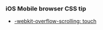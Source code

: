 ### iOS Mobile browser CSS tip

- [-webkit-overflow-scrolling: touch](https://developer.mozilla.org/en-US/docs/Web/CSS/-webkit-overflow-scrolling)
